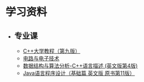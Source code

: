 # 学习资料

* ## 专业课
    * [C++大学教程（第九版）](https://scut-oc.obs.myhuaweicloud.com/ebooks/CSclass/C%2B%2B%E5%A4%A7%E5%AD%A6%E6%95%99%E7%A8%8B%28%E7%AC%AC%E4%B9%9D%E7%89%88%29.pdf)
    * [电路与电子技术](https://scut-oc.obs.myhuaweicloud.com/ebooks/CSclass/14210969_%E7%94%B5%E8%B7%AF%E4%B8%8E%E7%94%B5%E5%AD%90%E6%8A%80%E6%9C%AF%3DELECTRICCIRCUITSANDELECTRONICS.pdf)
    * [数据结构与算法分析-C++语言描述 (英文版第4版)](https://scut-oc.obs.myhuaweicloud.com/ebooks/CSclass/data-structures-and-algorithm-analysis-in-c_compress.pdf)
    * [Java语言程序设计（基础篇 英文版 原书第11版）](https://scut-oc.obs.myhuaweicloud.com/ebooks/CSclass/vdoc.pub_introduction-to-java-programming-and-data-structures-comprehensive-version.epub)